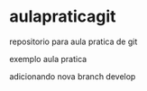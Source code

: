 # aulapraticagit
repositorio para aula pratica de git

exemplo aula pratica

adicionando nova branch develop 
